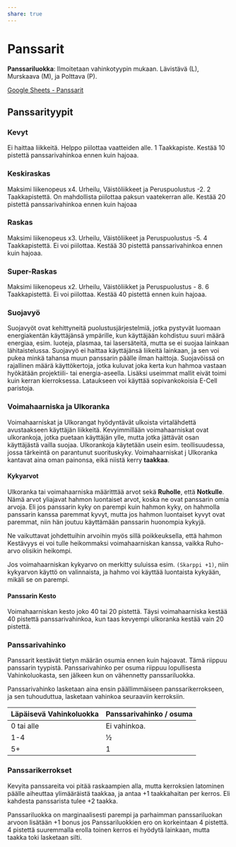 ```yaml
---
share: true
---
```

# Panssarit

**Panssariluokka**: Ilmoitetaan vahinkotyypin mukaan. Lävistävä (L), Murskaava (M), ja Polttava (P).

[Google Sheets - Panssarit](https://docs.google.com/spreadsheets/d/1RJnrUFTozJ0qA0zV1AmJUl_qiV4HPK5_k5pvZ7RL4Rw/edit#gid=206176875)

## Panssarityypit

### Kevyt
Ei haittaa liikkeitä. Helppo piilottaa vaatteiden alle. 1 Taakkapiste. Kestää 10 pistettä panssarivahinkoa ennen kuin hajoaa.

### Keskiraskas
Maksimi liikenopeus x4. Urheilu, Väistöliikkeet ja Peruspuolustus -2. 2 Taakkapistettä. On mahdollista piilottaa paksun vaatekerran alle. Kestää 20 pistettä panssarivahinkoa ennen kuin hajoaa

### Raskas
Maksimi liikenopeus x3. Urheilu, Väistöliikeet ja Peruspuolustus -5. 4 Taakkapistettä. Ei voi piilottaa. Kestää 30 pistettä panssarivahinkoa ennen kuin hajoaa.

### Super-Raskas
Maksimi liikenopeus x2. Urheilu, Väistöliikket ja Peruspuolustus - 8. 6 Taakkapistettä. Ei voi piilottaa. Kestää 40 pistettä ennen kuin hajoaa.

### Suojavyö
Suojavyöt ovat kehittyneitä puolustusjärjestelmiä, jotka pystyvät luomaan energiakentän käyttäjänsä ympärille, kun käyttäjään kohdistuu suuri määrä energiaa, esim. luoteja, plasmaa, tai lasersäteitä, mutta se ei suojaa lainkaan lähitaistelussa. Suojavyö ei haittaa käyttäjänsä liikeitä lainkaan, ja sen voi pukea minkä tahansa muun panssarin päälle ilman haittoja. Suojavöissä on rajallinen määrä käyttökertoja, jotka kuluvat joka kerta kun hahmoa vastaan hyökätään projektiili- tai energia-aseella. Lisäksi useimmat mallit eivät toimi kuin kerran kierroksessa. Lataukseen voi käyttää sopivankokoisia E-Cell paristoja.

### Voimahaarniska ja Ulkoranka
Voimahaarniskat ja Ulkorangat hyödyntävät ulkoista virtalähdettä avustaakseen käyttäjän liikkeitä. Kevyimmillään voimahaarniskat ovat ulkorankoja, jotka puetaan käyttäjän ylle, mutta jotka jättävät osan käyttäjästä vailla suojaa. Ulkorankoja käytetään usein esim. teollisuudessa, jossa tärkeintä on parantunut suorituskyky. Voimahaarniskat j Ulkoranka kantavat aina oman painonsa, eikä niistä kerry **taakkaa**.

#### Kykyarvot
Ulkoranka tai voimahaarniska määritttää arvot sekä **Ruholle**, että **Notkulle**. Nämä arvot yliajavat hahmon luontaiset arvot, koska ne ovat panssarin omia arvoja. Eli jos panssarin kyky on parempi kuin hahmon kyky, on hahmolla panssarin kanssa paremmat kyvyt, mutta jos hahmon luontaiset kyvyt ovat paremmat, niin hän joutuu käyttämään panssarin huonompia kykyjä.

Ne vaikuttavat johdettuihin arvoihin myös  sillä poikkeuksella, että hahmon Kestävyys ei voi tulle heikommaksi voimahaarniskan kanssa, vaikka Ruho-arvo olisikin heikompi.

Jos voimahaarniskan kykyarvo on merkitty suluissa esim. `(Skarppi +1)`, niin kykyarvon käyttö on valinnaista, ja hahmo voi käyttää luontaista kykyään, mikäli se on parempi.

#### Panssarin Kesto
Voimahaarniskan kesto joko 40 tai 20 pistettä. Täysi voimahaarniska kestää 40 pistettä panssarivahinkoa, kun taas kevyempi ulkoranka kestää vain 20 pistettä.

### Panssarivahinko

Panssarit kestävät tietyn määrän osumia ennen kuin hajoavat. Tämä riippuu panssarin tyypistä. Panssarivahinko per osuma riippuu lopullisesta Vahinkoluokasta, sen jälkeen kun on vähennetty panssariluokka.

Panssarivahinko lasketaan aina ensin päällimmäiseen panssarikerrokseen, ja sen tuhouduttua, lasketaan vahinkoa seuraaviin kerroksiin.

| Läpäisevä Vahinkoluokka | Panssarivahinko / osuma  |
| ----------------------- | ----------------------------- |
| 0 tai alle              | Ei vahinkoa.                  |
| 1-4                     | ½                             |
| 5+                      | 1                             |

### Panssarikerrokset

Kevyita panssareita voi pitää raskaampien alla, mutta kerroksien latominen päälle aiheuttaa ylimääräistä taakkaa, ja antaa +1 taakkahaitan per kerros. Eli kahdesta panssarista tulee +2 taakka. 

Panssariluokka on marginaalisesti parempi ja parhaimman panssariluokan arvoon lisätään +1 bonus jos Panssariluokkien ero on korkeintaan 4 pistettä. 4 pistettä suuremmalla erolla toinen kerros ei hyödytä lainkaan, mutta taakka toki lasketaan silti.